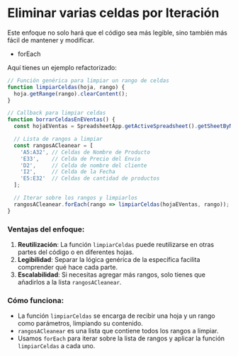 # Eliminar varias celdas por Iteración

Este enfoque no solo hará que el código sea más legible, sino también más fácil de mantener y modificar.
* forEach

Aquí tienes un ejemplo refactorizado:

```javascript
// Función genérica para limpiar un rango de celdas
function limpiarCeldas(hoja, rango) {
  hoja.getRange(rango).clearContent();
}

// Callback para limpiar celdas
function borrarCeldasEnEVentas() {
  const hojaEVentas = SpreadsheetApp.getActiveSpreadsheet().getSheetByName('E.Ventas');

  // Lista de rangos a limpiar
  const rangosACleanear = [
    'A5:A32', // Celdas de Nombre de Producto
    'E33',    // Celda de Precio del Envio
    'D2',     // Celda de nombre del cliente
    'I2',     // Celda de la Fecha
    'E5:E32'  // Celdas de cantidad de productos
  ];

  // Iterar sobre los rangos y limpiarlos
  rangosACleanear.forEach(rango => limpiarCeldas(hojaEVentas, rango));
}
```

### Ventajas del enfoque:
1. **Reutilización**: La función `limpiarCeldas` puede reutilizarse en otras partes del código o en diferentes hojas.
2. **Legibilidad**: Separar la lógica genérica de la específica facilita comprender qué hace cada parte.
3. **Escalabilidad**: Si necesitas agregar más rangos, solo tienes que añadirlos a la lista `rangosACleanear`.

### Cómo funciona:
- La función `limpiarCeldas` se encarga de recibir una hoja y un rango como parámetros, limpiando su contenido.
- `rangosACleanear` es una lista que contiene todos los rangos a limpiar.
- Usamos `forEach` para iterar sobre la lista de rangos y aplicar la función `limpiarCeldas` a cada uno.